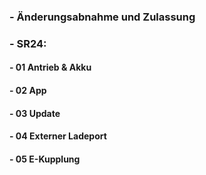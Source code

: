 ### - Änderungsabnahme und Zulassung
### - SR24:
#### - 01 Antrieb & Akku
#### - 02 App
#### - 03 Update 
#### - 04 Externer Ladeport
#### - 05 E-Kupplung 

